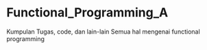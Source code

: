# Functional_Programming_A
Kumpulan Tugas, code, dan lain-lain
Semua hal mengenai functional programming

